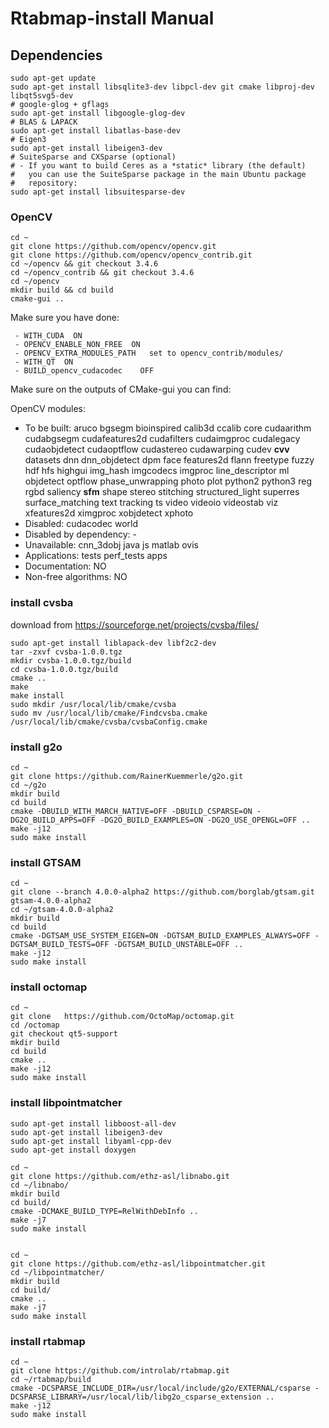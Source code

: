 # Rtabmap-install Manual

## Dependencies
```
sudo apt-get update
sudo apt-get install libsqlite3-dev libpcl-dev git cmake libproj-dev libqt5svg5-dev
# google-glog + gflags
sudo apt-get install libgoogle-glog-dev
# BLAS & LAPACK
sudo apt-get install libatlas-base-dev
# Eigen3
sudo apt-get install libeigen3-dev
# SuiteSparse and CXSparse (optional)
# - If you want to build Ceres as a *static* library (the default)
#   you can use the SuiteSparse package in the main Ubuntu package
#   repository:
sudo apt-get install libsuitesparse-dev
```

### OpenCV
```
cd ~
git clone https://github.com/opencv/opencv.git
git clone https://github.com/opencv/opencv_contrib.git
cd ~/opencv && git checkout 3.4.6
cd ~/opencv_contrib && git checkout 3.4.6
cd ~/opencv
mkdir build && cd build
cmake-gui ..
```

Make sure you have done:

```
 - WITH_CUDA  ON
 - OPENCV_ENABLE_NON_FREE  ON
 - OPENCV_EXTRA_MODULES_PATH   set to opencv_contrib/modules/
 - WITH_QT  ON
 - BUILD_opencv_cudacodec    OFF
```
Make sure on the outputs of CMake-gui you can find:

OpenCV modules:
- To be built:                 aruco bgsegm bioinspired calib3d ccalib core cudaarithm cudabgsegm cudafeatures2d cudafilters cudaimgproc cudalegacy cudaobjdetect cudaoptflow cudastereo cudawarping cudev **cvv** datasets dnn dnn_objdetect dpm face features2d flann freetype fuzzy hdf hfs highgui img_hash imgcodecs imgproc line_descriptor ml objdetect optflow phase_unwrapping photo plot python2 python3 reg rgbd saliency **sfm** shape stereo stitching structured_light superres surface_matching text tracking ts video videoio videostab viz xfeatures2d ximgproc xobjdetect xphoto
- Disabled:                    cudacodec world
- Disabled by dependency:      -
- Unavailable:                 cnn_3dobj java js matlab ovis
- Applications:                tests perf_tests apps
- Documentation:               NO
- Non-free algorithms:         NO




### install cvsba
download from https://sourceforge.net/projects/cvsba/files/

```
sudo apt-get install liblapack-dev libf2c2-dev
tar -zxvf cvsba-1.0.0.tgz 
mkdir cvsba-1.0.0.tgz/build
cd cvsba-1.0.0.tgz/build
cmake ..
make
make install
sudo mkdir /usr/local/lib/cmake/cvsba 
sudo mv /usr/local/lib/cmake/Findcvsba.cmake /usr/local/lib/cmake/cvsba/cvsbaConfig.cmake
```

### install g2o

```
cd ~
git clone https://github.com/RainerKuemmerle/g2o.git 
cd ~/g2o
mkdir build
cd build
cmake -DBUILD_WITH_MARCH_NATIVE=OFF -DBUILD_CSPARSE=ON -DG2O_BUILD_APPS=OFF -DG2O_BUILD_EXAMPLES=ON -DG2O_USE_OPENGL=OFF ..
make -j12
sudo make install
```

### install GTSAM

```
cd ~
git clone --branch 4.0.0-alpha2 https://github.com/borglab/gtsam.git gtsam-4.0.0-alpha2
cd ~/gtsam-4.0.0-alpha2
mkdir build
cd build
cmake -DGTSAM_USE_SYSTEM_EIGEN=ON -DGTSAM_BUILD_EXAMPLES_ALWAYS=OFF -DGTSAM_BUILD_TESTS=OFF -DGTSAM_BUILD_UNSTABLE=OFF ..
make -j12
sudo make install
```

### install octomap
```
cd ~
git clone 	https://github.com/OctoMap/octomap.git
cd /octomap
git checkout qt5-support
mkdir build
cd build
cmake ..
make -j12
sudo make install
```

### install libpointmatcher

```
sudo apt-get install libboost-all-dev
sudo apt-get install libeigen3-dev
sudo apt-get install libyaml-cpp-dev
sudo apt-get install doxygen

cd ~
git clone https://github.com/ethz-asl/libnabo.git
cd ~/libnabo/
mkdir build
cd build/
cmake -DCMAKE_BUILD_TYPE=RelWithDebInfo ..
make -j7
sudo make install


cd ~
git clone https://github.com/ethz-asl/libpointmatcher.git
cd ~/libpointmatcher/
mkdir build
cd build/
cmake ..
make -j7
sudo make install
```

### install rtabmap

```
cd ~
git clone https://github.com/introlab/rtabmap.git
cd ~/rtabmap/build
cmake -DCSPARSE_INCLUDE_DIR=/usr/local/include/g2o/EXTERNAL/csparse -DCSPARSE_LIBRARY=/usr/local/lib/libg2o_csparse_extension ..
make -j12
sudo make install
```



